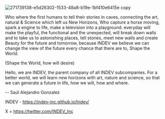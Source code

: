 ![271739138-e5d26302-1533-48a8-b19e-1bf410e6415e copy](https://github.com/INDEV-Inc/Indev/assets/126918321/340aabfc-8cb5-404e-bfc1-515e8cac1830)

Who where the first humans to tell their stories in caves, connecting the art, natural & Science which left us New Horizons, Who capture a horse moving, spark a engine to life, make a television into a playground. everyday will make the playful, the functional and the unexpected, will break down walls and to take us to astonishing places, tell stories, meet new walls and create Beauty for the future and tomorrow, because INDEV we believe we can change the view of the future every chance that there are to, Shape the World.

(Shape the World, how will desire)

Hello, we are INDEV, the parent company of all INDEV subcompanies. For a better world, we will learn new horizons with art, nature and science, so that we can generate a future in life, how we will, how and where.

-- Saúl Alejandro Gonzalez

INDEV - https://indev-inc.github.io/Indev/

X = https://twitter.com/INDEV_Inc
